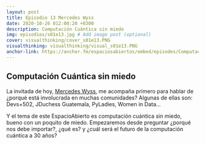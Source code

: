 ```yaml
---
layout: post
title: Episodio 13 Mercedes Wyss
date: 2020-10-26 012:00:20 +0300
description: Computación Cuántica sin miedo
img: episodios/s01e13.jpg # Add image post (optional)
cover: visualthinking/cover_s01e13.PNG
visualthinking: visualthinking/visual_s01e13.PNG
anchor-link: https://anchor.fm/espaciosabiertos/embed/episodes/Computacin-cuntica-sin-miedo-eljfa7
---
```


## Computación Cuántica sin miedo

La invitada de hoy, [Mercedes Wyss](https://twitter.com/itrjwyss), me acompaña primero para hablar de ¿porqué está involucrada en muchas comunidades? Algunas de ellas son: Devs+502, JDuchess Guatemala, PyLadies, Women in Data...

Y el tema de este EspacioAbierto es computación cuántica sin miedo, bueno con un poquito de miedo. Empezaremos desde preguntar ¿porqué nos debe importar?, ¿qué es? y ¿cuál será el futuro de la computación cuántica a 30 años?
